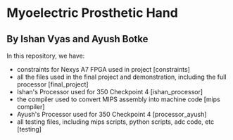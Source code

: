 # Myoelectric Prosthetic Hand
## By Ishan Vyas and Ayush Botke

In this repository, we have: 
* constraints for Nexys A7 FPGA used in project [constraints]
* all the files used in the final project and demonstration, including the full processor [final_project]
* Ishan's Processor used for 350 Checkpoint 4 [ishan_processor]
* the compiler used to convert MIPS assembly into machine code [mips compiler]
* Ayush's Processor used for 350 Checkpoint 4 [processor_ayush]
* all testing files, including mips scripts, python scripts, adc code, etc [testing]
